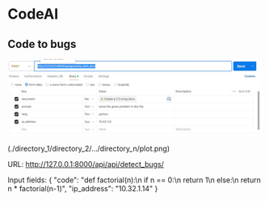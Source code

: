 # CodeAI

## Code to bugs

![plot](Images/Pic1.jpg)

(./directory_1/directory_2/.../directory_n/plot.png)

URL: http://127.0.0.1:8000/api/api/detect_bugs/

Input fields: 
{
    "code": "def factorial(n):\n    if n == 0:\n        return 1\n    else:\n        return n * factorial(n-1)",
    "ip_address": "10.32.1.14"
}
